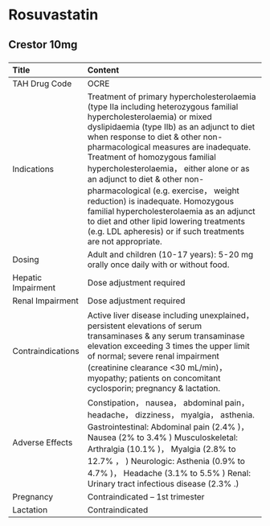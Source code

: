 # Rosuvastatin

## Crestor 10mg

##### 

| Title              | Content                                                                                                                                                                                                                                                                                                                                                                                                                                                                                                                                                                                         |
|:-------------------|:------------------------------------------------------------------------------------------------------------------------------------------------------------------------------------------------------------------------------------------------------------------------------------------------------------------------------------------------------------------------------------------------------------------------------------------------------------------------------------------------------------------------------------------------------------------------------------------------|
| TAH Drug Code      | OCRE                                                                                                                                                                                                                                                                                                                                                                                                                                                                                                                                                                                            |
| Indications        | Treatment of primary hypercholesterolaemia (type IIa including heterozygous familial hypercholesterolaemia) or mixed dyslipidaemia (type IIb) as an adjunct to diet when response to diet & other non-pharmacological measures are inadequate. Treatment of homozygous familial hypercholesterolaemia， either alone or as an adjunct to diet & other non-pharmacological (e.g. exercise， weight reduction) is inadequate. Homozygous familial hypercholesterolaemia as an adjunct to diet and other lipid lowering treatments (e.g. LDL apheresis) or if such treatments are not appropriate. |
| Dosing             | Adult and children (10-17 years): 5-20 mg orally once daily with or without food.                                                                                                                                                                                                                                                                                                                                                                                                                                                                                                               |
| Hepatic Impairment | Dose adjustment required                                                                                                                                                                                                                                                                                                                                                                                                                                                                                                                                                                        |
| Renal Impairment   | Dose adjustment required                                                                                                                                                                                                                                                                                                                                                                                                                                                                                                                                                                        |
| Contraindications  | Active liver disease including unexplained， persistent elevations of serum transaminases & any serum transaminase elevation exceeding 3 times the upper limit of normal; severe renal impairment (creatinine clearance <30 mL/min)， myopathy; patients on concomitant cyclosporin; pregnancy & lactation.                                                                                                                                                                                                                                                                                     |
| Adverse Effects    | Constipation， nausea， abdominal pain， headache， dizziness， myalgia， asthenia. Gastrointestinal: Abdominal pain (2.4% )， Nausea (2% to 3.4% ) Musculoskeletal: Arthralgia (10.1% )， Myalgia (2.8% to 12.7% ， ) Neurologic: Asthenia (0.9% to 4.7% )， Headache (3.1% to 5.5% ) Renal: Urinary tract infectious disease (2.3% .)                                                                                                                                                                                                                                                         |
| Pregnancy          | Contraindicated – 1st trimester                                                                                                                                                                                                                                                                                                                                                                                                                                                                                                                                                                 |
| Lactation          | Contraindicated                                                                                                                                                                                                                                                                                                                                                                                                                                                                                                                                                                                 |

